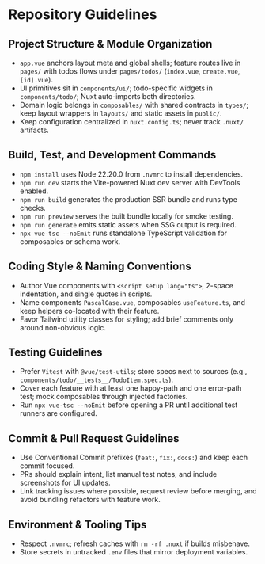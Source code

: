 # Repository Guidelines

## Project Structure & Module Organization
- `app.vue` anchors layout meta and global shells; feature routes live in `pages/` with todos flows under `pages/todos/` (`index.vue`, `create.vue`, `[id].vue`).
- UI primitives sit in `components/ui/`; todo-specific widgets in `components/todo/`; Nuxt auto-imports both directories.
- Domain logic belongs in `composables/` with shared contracts in `types/`; keep layout wrappers in `layouts/` and static assets in `public/`.
- Keep configuration centralized in `nuxt.config.ts`; never track `.nuxt/` artifacts.

## Build, Test, and Development Commands
- `npm install` uses Node 22.20.0 from `.nvmrc` to install dependencies.
- `npm run dev` starts the Vite-powered Nuxt dev server with DevTools enabled.
- `npm run build` generates the production SSR bundle and runs type checks.
- `npm run preview` serves the built bundle locally for smoke testing.
- `npm run generate` emits static assets when SSG output is required.
- `npx vue-tsc --noEmit` runs standalone TypeScript validation for composables or schema work.

## Coding Style & Naming Conventions
- Author Vue components with `<script setup lang="ts">`, 2-space indentation, and single quotes in scripts.
- Name components `PascalCase.vue`, composables `useFeature.ts`, and keep helpers co-located with their feature.
- Favor Tailwind utility classes for styling; add brief comments only around non-obvious logic.

## Testing Guidelines
- Prefer `Vitest` with `@vue/test-utils`; store specs next to sources (e.g., `components/todo/__tests__/TodoItem.spec.ts`).
- Cover each feature with at least one happy-path and one error-path test; mock composables through injected factories.
- Run `npx vue-tsc --noEmit` before opening a PR until additional test runners are configured.

## Commit & Pull Request Guidelines
- Use Conventional Commit prefixes (`feat:`, `fix:`, `docs:`) and keep each commit focused.
- PRs should explain intent, list manual test notes, and include screenshots for UI updates.
- Link tracking issues where possible, request review before merging, and avoid bundling refactors with feature work.

## Environment & Tooling Tips
- Respect `.nvmrc`; refresh caches with `rm -rf .nuxt` if builds misbehave.
- Store secrets in untracked `.env` files that mirror deployment variables.
